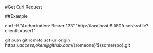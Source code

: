 #Get Curl Request 

##Example

curl -H "Authorization: Bearer 123"  "http://localhost:8
080/user/profile?clientId=user1"

git push 
git remote set-url origin https://${access_token}@github.com/${someone}/${somerepo}.git
